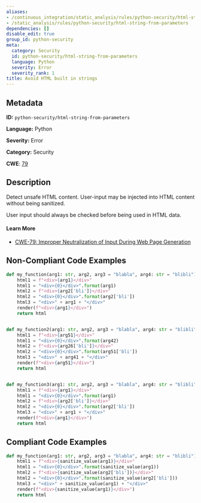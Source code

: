 ```yaml
---
aliases:
- /continuous_integration/static_analysis/rules/python-security/html-string-from-parameters
- /static_analysis/rules/python-security/html-string-from-parameters
dependencies: []
disable_edit: true
group_id: python-security
meta:
  category: Security
  id: python-security/html-string-from-parameters
  language: Python
  severity: Error
  severity_rank: 1
title: Avoid HTML built in strings
---
```

<!--  SOURCED FROM https://github.com/DataDog/datadog-static-analyzer-rule-docs -->


## Metadata
**ID:** `python-security/html-string-from-parameters`

**Language:** Python

**Severity:** Error

**Category:** Security

**CWE**: [79](https://cwe.mitre.org/data/definitions/79.html)

## Description
Detect unsafe HTML content. User-input may be injected into HTML content without being sanitized.

User input should always be checked before being used in HTML data.

#### Learn More

- [CWE-79: Improper Neutralization of Input During Web Page Generation](https://cwe.mitre.org/data/definitions/79.html)

## Non-Compliant Code Examples
```python
def my_function(arg1: str, arg2, arg3 = "blabla", arg4: str = "blibli"):
    html1 = f"<div>{arg1}</div>"
    html1 = "<div>{0}</div>".format(arg1)
    html2 = f"<div>{arg2['bli']}</div>"
    html2 = "<div>{0}</div>".format(arg2['bli'])
    html3 = "<div>" + arg1 + "</div>"
    render(f"<div>{arg1}</div>")
    return html


def my_function2(arg1: str, arg2, arg3 = "blabla", arg4: str = "blibli"):
    html1 = f"<div>{arg51}</div>"
    html1 = "<div>{0}</div>".format(arg42)
    html2 = f"<div>{arg26['bli']}</div>"
    html2 = "<div>{0}</div>".format(arg51['bli'])
    html3 = "<div>" + arg41 + "</div>"
    render(f"<div>{arg51}</div>")
    return html


def my_function3(arg1: str, arg2, arg3 = "blabla", arg4: str = "blibli"):
    html1 = f"<div>{arg1}</div>"
    html1 = "<div>{0}</div>".format(arg1)
    html2 = f"<div>{arg2['bli']}</div>"
    html2 = "<div>{0}</div>".format(arg2['bli'])
    html3 = "<div>" + arg1 + "</div>"
    render(f"<div>{arg1}</div>")
    return html
```

## Compliant Code Examples
```python
def my_function(arg1: str, arg2, arg3 = "blabla", arg4: str = "blibli"):
    html1 = f"<div>{sanitize_value(arg1)}</div>"
    html1 = "<div>{0}</div>".format(sanitize_value(arg1))
    html2 = f"<div>{sanitize_value(arg2['bli'])}</div>"
    html2 = "<div>{0}</div>".format(sanitize_value(arg2['bli']))
    html3 = "<div>" + sanitize_value(arg1) + "</div>"
    render(f"<div>{sanitize_value(arg1)}</div>")
    return html




```

